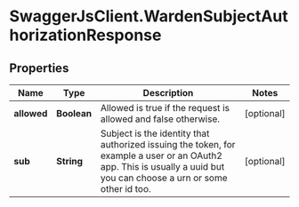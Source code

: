# SwaggerJsClient.WardenSubjectAuthorizationResponse

## Properties
Name | Type | Description | Notes
------------ | ------------- | ------------- | -------------
**allowed** | **Boolean** | Allowed is true if the request is allowed and false otherwise. | [optional] 
**sub** | **String** | Subject is the identity that authorized issuing the token, for example a user or an OAuth2 app. This is usually a uuid but you can choose a urn or some other id too. | [optional] 



